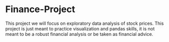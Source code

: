 # Finance-Project
This project we will focus on exploratory data analysis of stock prices.
This project is just meant to practice visualization and pandas skills, it is not meant to be a robust financial analysis or be taken as financial advice.
